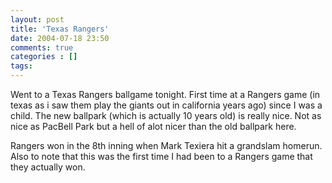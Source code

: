 ```yaml
---
layout: post
title: 'Texas Rangers'
date: 2004-07-18 23:50
comments: true
categories : []
tags:
---
```

Went to a Texas Rangers ballgame tonight. First time at a Rangers game (in texas as i saw them play the giants out in california years ago) since I was a child. The new ballpark (which is actually 10 years old) is really nice. Not as nice as PacBell Park but a hell of alot nicer than the old ballpark here.

Rangers won in the 8th inning when Mark Texiera hit a grandslam homerun. Also to note that this was the first time I had been to a Rangers game that they actually won.

